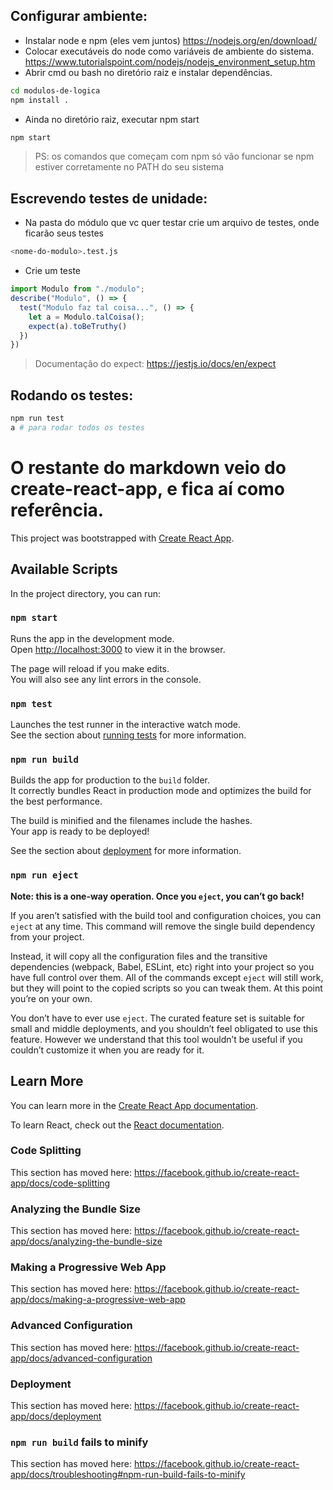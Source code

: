 ## Configurar ambiente:
- Instalar node e npm (eles vem juntos) https://nodejs.org/en/download/ 
- Colocar executáveis do node como variáveis de ambiente do sistema. https://www.tutorialspoint.com/nodejs/nodejs_environment_setup.htm
- Abrir cmd ou bash no diretório raiz e instalar dependências.
```bash
cd modulos-de-logica
npm install .
```
- Ainda no diretório raiz, executar npm start
```bash
npm start
```
> PS: os comandos que começam com npm só vão funcionar se npm estiver corretamente no PATH do seu sistema

## Escrevendo testes de unidade:
- Na pasta do módulo que vc quer testar crie um arquivo de testes, onde ficarão seus testes
```bash
<nome-do-modulo>.test.js
```
- Crie um teste
```js
import Modulo from "./modulo";
describe("Modulo", () => {
  test("Modulo faz tal coisa...", () => {
    let a = Modulo.talCoisa();
    expect(a).toBeTruthy()
  })
})
```
> Documentação do expect: https://jestjs.io/docs/en/expect
## Rodando os testes:
```bash
npm run test
a # para rodar todos os testes
```

# O restante do markdown veio do create-react-app, e fica aí como referência.

This project was bootstrapped with [Create React App](https://github.com/facebook/create-react-app).

## Available Scripts

In the project directory, you can run:

### `npm start`

Runs the app in the development mode.<br />
Open [http://localhost:3000](http://localhost:3000) to view it in the browser.

The page will reload if you make edits.<br />
You will also see any lint errors in the console.

### `npm test`

Launches the test runner in the interactive watch mode.<br />
See the section about [running tests](https://facebook.github.io/create-react-app/docs/running-tests) for more information.

### `npm run build`

Builds the app for production to the `build` folder.<br />
It correctly bundles React in production mode and optimizes the build for the best performance.

The build is minified and the filenames include the hashes.<br />
Your app is ready to be deployed!

See the section about [deployment](https://facebook.github.io/create-react-app/docs/deployment) for more information.

### `npm run eject`

**Note: this is a one-way operation. Once you `eject`, you can’t go back!**

If you aren’t satisfied with the build tool and configuration choices, you can `eject` at any time. This command will remove the single build dependency from your project.

Instead, it will copy all the configuration files and the transitive dependencies (webpack, Babel, ESLint, etc) right into your project so you have full control over them. All of the commands except `eject` will still work, but they will point to the copied scripts so you can tweak them. At this point you’re on your own.

You don’t have to ever use `eject`. The curated feature set is suitable for small and middle deployments, and you shouldn’t feel obligated to use this feature. However we understand that this tool wouldn’t be useful if you couldn’t customize it when you are ready for it.

## Learn More

You can learn more in the [Create React App documentation](https://facebook.github.io/create-react-app/docs/getting-started).

To learn React, check out the [React documentation](https://reactjs.org/).

### Code Splitting

This section has moved here: https://facebook.github.io/create-react-app/docs/code-splitting

### Analyzing the Bundle Size

This section has moved here: https://facebook.github.io/create-react-app/docs/analyzing-the-bundle-size

### Making a Progressive Web App

This section has moved here: https://facebook.github.io/create-react-app/docs/making-a-progressive-web-app

### Advanced Configuration

This section has moved here: https://facebook.github.io/create-react-app/docs/advanced-configuration

### Deployment

This section has moved here: https://facebook.github.io/create-react-app/docs/deployment

### `npm run build` fails to minify

This section has moved here: https://facebook.github.io/create-react-app/docs/troubleshooting#npm-run-build-fails-to-minify
